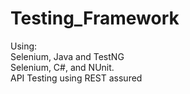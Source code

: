 # Testing_Framework
Using:</br> 
Selenium, Java and TestNG</br>
Selenium, C#, and NUnit.</br> 
API Testing using REST assured
